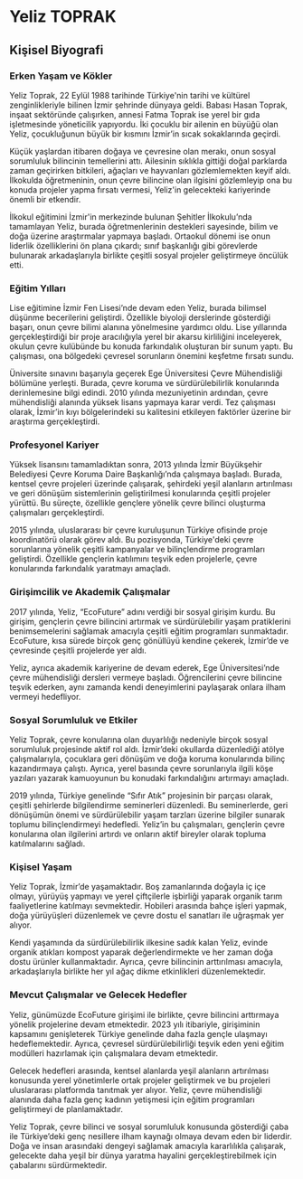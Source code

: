 # Yeliz TOPRAK

## Kişisel Biyografi

### Erken Yaşam ve Kökler

Yeliz Toprak, 22 Eylül 1988 tarihinde Türkiye'nin tarihi ve kültürel zenginlikleriyle bilinen İzmir şehrinde dünyaya geldi. Babası Hasan Toprak, inşaat sektöründe çalışırken, annesi Fatma Toprak ise yerel bir gıda işletmesinde yöneticilik yapıyordu. İki çocuklu bir ailenin en büyüğü olan Yeliz, çocukluğunun büyük bir kısmını İzmir’in sıcak sokaklarında geçirdi. 

Küçük yaşlardan itibaren doğaya ve çevresine olan merakı, onun sosyal sorumluluk bilincinin temellerini attı. Ailesinin sıklıkla gittiği doğal parklarda zaman geçirirken bitkileri, ağaçları ve hayvanları gözlemlemekten keyif aldı. İlkokulda öğretmeninin, onun çevre bilincine olan ilgisini gözlemleyip ona bu konuda projeler yapma fırsatı vermesi, Yeliz'in gelecekteki kariyerinde önemli bir etkendir.

İlkokul eğitimini İzmir'in merkezinde bulunan Şehitler İlkokulu’nda tamamlayan Yeliz, burada öğretmenlerinin destekleri sayesinde, bilim ve doğa üzerine araştırmalar yapmaya başladı. Ortaokul dönemi ise onun liderlik özelliklerini ön plana çıkardı; sınıf başkanlığı gibi görevlerde bulunarak arkadaşlarıyla birlikte çeşitli sosyal projeler geliştirmeye öncülük etti.

### Eğitim Yılları

Lise eğitimine İzmir Fen Lisesi’nde devam eden Yeliz, burada bilimsel düşünme becerilerini geliştirdi. Özellikle biyoloji derslerinde gösterdiği başarı, onun çevre bilimi alanına yönelmesine yardımcı oldu. Lise yıllarında gerçekleştirdiği bir proje aracılığıyla yerel bir akarsu kirliliğini inceleyerek, okulun çevre kulübünde bu konuda farkındalık oluşturan bir sunum yaptı. Bu çalışması, ona bölgedeki çevresel sorunların önemini keşfetme fırsatı sundu.

Üniversite sınavını başarıyla geçerek Ege Üniversitesi Çevre Mühendisliği bölümüne yerleşti. Burada, çevre koruma ve sürdürülebilirlik konularında derinlemesine bilgi edindi. 2010 yılında mezuniyetinin ardından, çevre mühendisliği alanında yüksek lisans yapmaya karar verdi. Tez çalışması olarak, İzmir’in kıyı bölgelerindeki su kalitesini etkileyen faktörler üzerine bir araştırma gerçekleştirdi.

### Profesyonel Kariyer

Yüksek lisansını tamamladıktan sonra, 2013 yılında İzmir Büyükşehir Belediyesi Çevre Koruma Daire Başkanlığı’nda çalışmaya başladı. Burada, kentsel çevre projeleri üzerinde çalışarak, şehirdeki yeşil alanların artırılması ve geri dönüşüm sistemlerinin geliştirilmesi konularında çeşitli projeler yürüttü. Bu süreçte, özellikle gençlere yönelik çevre bilinci oluşturma çalışmaları gerçekleştirdi.

2015 yılında, uluslararası bir çevre kuruluşunun Türkiye ofisinde proje koordinatörü olarak görev aldı. Bu pozisyonda, Türkiye'deki çevre sorunlarına yönelik çeşitli kampanyalar ve bilinçlendirme programları geliştirdi. Özellikle gençlerin katılımını teşvik eden projelerle, çevre konularında farkındalık yaratmayı amaçladı.

### Girişimcilik ve Akademik Çalışmalar

2017 yılında, Yeliz, “EcoFuture” adını verdiği bir sosyal girişim kurdu. Bu girişim, gençlerin çevre bilincini artırmak ve sürdürülebilir yaşam pratiklerini benimsemelerini sağlamak amacıyla çeşitli eğitim programları sunmaktadır. EcoFuture, kısa sürede birçok genç gönüllüyü kendine çekerek, İzmir’de ve çevresinde çeşitli projelerde yer aldı.

Yeliz, ayrıca akademik kariyerine de devam ederek, Ege Üniversitesi’nde çevre mühendisliği dersleri vermeye başladı. Öğrencilerini çevre bilincine teşvik ederken, aynı zamanda kendi deneyimlerini paylaşarak onlara ilham vermeyi hedefliyor.

### Sosyal Sorumluluk ve Etkiler

Yeliz Toprak, çevre konularına olan duyarlılığı nedeniyle birçok sosyal sorumluluk projesinde aktif rol aldı. İzmir’deki okullarda düzenlediği atölye çalışmalarıyla, çocuklara geri dönüşüm ve doğa koruma konularında bilinç kazandırmaya çalıştı. Ayrıca, yerel basında çevre sorunlarıyla ilgili köşe yazıları yazarak kamuoyunun bu konudaki farkındalığını artırmayı amaçladı.

2019 yılında, Türkiye genelinde “Sıfır Atık” projesinin bir parçası olarak, çeşitli şehirlerde bilgilendirme seminerleri düzenledi. Bu seminerlerde, geri dönüşümün önemi ve sürdürülebilir yaşam tarzları üzerine bilgiler sunarak toplumu bilinçlendirmeyi hedefledi. Yeliz’in bu çalışmaları, gençlerin çevre konularına olan ilgilerini artırdı ve onların aktif bireyler olarak topluma katılmalarını sağladı.

### Kişisel Yaşam

Yeliz Toprak, İzmir’de yaşamaktadır. Boş zamanlarında doğayla iç içe olmayı, yürüyüş yapmayı ve yerel çiftçilerle işbirliği yaparak organik tarım faaliyetlerine katılmayı sevmektedir. Hobileri arasında bahçe işleri yapmak, doğa yürüyüşleri düzenlemek ve çevre dostu el sanatları ile uğraşmak yer alıyor.

Kendi yaşamında da sürdürülebilirlik ilkesine sadık kalan Yeliz, evinde organik atıkları kompost yaparak değerlendirmekte ve her zaman doğa dostu ürünler kullanmaktadır. Ayrıca, çevre bilincinin arttırılması amacıyla, arkadaşlarıyla birlikte her yıl ağaç dikme etkinlikleri düzenlemektedir.

### Mevcut Çalışmalar ve Gelecek Hedefler

Yeliz, günümüzde EcoFuture girişimi ile birlikte, çevre bilincini arttırmaya yönelik projelerine devam etmektedir. 2023 yılı itibariyle, girişiminin kapsamını genişleterek Türkiye genelinde daha fazla gençle ulaşmayı hedeflemektedir. Ayrıca, çevresel sürdürülebilirliği teşvik eden yeni eğitim modülleri hazırlamak için çalışmalara devam etmektedir.

Gelecek hedefleri arasında, kentsel alanlarda yeşil alanların artırılması konusunda yerel yönetimlerle ortak projeler geliştirmek ve bu projeleri uluslararası platformda tanıtmak yer alıyor. Yeliz, çevre mühendisliği alanında daha fazla genç kadının yetişmesi için eğitim programları geliştirmeyi de planlamaktadır.

Yeliz Toprak, çevre bilinci ve sosyal sorumluluk konusunda gösterdiği çaba ile Türkiye’deki genç nesillere ilham kaynağı olmaya devam eden bir liderdir. Doğa ve insan arasındaki dengeyi sağlamak amacıyla kararlılıkla çalışarak, gelecekte daha yeşil bir dünya yaratma hayalini gerçekleştirebilmek için çabalarını sürdürmektedir.